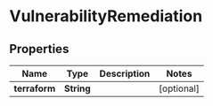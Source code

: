 

# VulnerabilityRemediation


## Properties

| Name | Type | Description | Notes |
|------------ | ------------- | ------------- | -------------|
|**terraform** | **String** |  |  [optional] |



